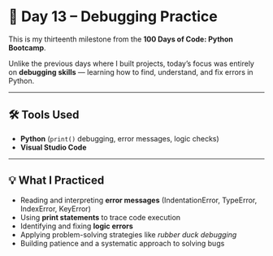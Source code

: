 # 🐞 Day 13 – Debugging Practice  

This is my thirteenth milestone from the **100 Days of Code: Python Bootcamp**.  

Unlike the previous days where I built projects, today’s focus was entirely on **debugging skills** — learning how to find, understand, and fix errors in Python.  

---

## 🛠 Tools Used  
- **Python** (`print()` debugging, error messages, logic checks)  
- **Visual Studio Code**  

---

## 💡 What I Practiced  
- Reading and interpreting **error messages** (IndentationError, TypeError, IndexError, KeyError)  
- Using **print statements** to trace code execution  
- Identifying and fixing **logic errors**  
- Applying problem-solving strategies like *rubber duck debugging*  
- Building patience and a systematic approach to solving bugs  


